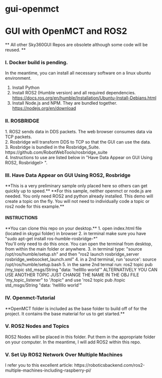 # gui-openmct
<h1>GUI with OpenMCT and ROS2</h1>

** All other Sky360GUI Repos are obsolete although some code will be reused. **

<h3>I. Docker build is pending.</h3>In the meantime, you can install all necessary software on a linux ubuntu environment.

1. Install Python
2. Install ROS2 (Humble version) and all required dependencies. https://docs.ros.org/en/humble/Installation/Ubuntu-Install-Debians.html
3. Install Node.js and NPM. They are bundled together. https://nodejs.org/en/download


<h3>II. ROSBRIDGE</h3>
1. ROS2 sends data in DDS packets. The web browser consumes data via TCP packets. <br>
2. Rosbridge will transform DDS to TCP so that the GUI can use the data. <br>
3. Rosbridge is bundled in the Rosbridge_Suite. https://github.com/RobotWebTools/rosbridge_suite <br>
4. Instructions to use are listed below in "Have Data Appear on GUI Using ROS2, RosbridgeI> ".


<h3>III. Have Data Appear on GUI Using ROS2, Rosbridge</h3>
**This is a very preliminary sample only placed here so others can get quickly up to speed.**
**For this sample, neither openmct or node.js are needed. You only need ROS2 and python already installed. This demo will create a topic on the fly. You will not need to individually code a topic or ros2 node for this example.**

<h4>INSTRUCTIONS</h4>
    **You can clone this repo on your desktop.**
1. open index.html file (located in skygui folder) in browser
2. in terminal make sure you have "sudo apt-get install ros-humble-rosbridge-*" <br>
    You'll only need to do this once. You can open the terminal from desktop, from within the main folder or anywhere. 
3. in terminal type: "source /opt/ros/humble/setup.sh" and then "ros2 launch rosbridge_server rosbridge_websocket_launch.xml"
4. in a 2nd terminal, run 'source': source /opt/ros/humble/setup.bash
5. in the same 2nd termal run: ros2 topic pub /my_topic std_msgs/String "data: 'helllllo world'"
    ALTERNATIVELY YOU CAN USE ANOTHER TOPIC JUST CHANGE THE NAME IN THE OBJ FILE 'my_topic_listener" to
     '/topic" and use 'ros2 topic pub /topic std_msgs/String "data: 'helllllo world'"
     
 
<h3>IV. Openmct-Tutorial</h3>
**OpenMCT folder is included as the base folder to build off of for the project. It contains the base material for us to get started.**


<h3>V. ROS2 Nodes and Topics</h3>
ROS2 Nodes will be placed in this folder. Put them in the appropriate folder on your computer. In the meantime, I will add ROS2 within this repo.


<h3>V. Set Up ROS2 Network Over Multiple Machines</h3>
I refer you to this excellent article: 
https://roboticsbackend.com/ros2-multiple-machines-including-raspberry-pi/

